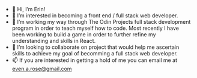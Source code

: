 - 👋 Hi, I’m Erin! 
- 👀 I’m interested in becoming a front end  / full stack web developer. 
- 🌱 I’m working my way through The Odin Projects full stack development program in order to teach myself how to code. Most recently I have been working to build a game in order to further refine my understanding and skills in React.
- 💞️ I’m looking to collaborate on project that would help me ascertain skills to achieve my goal of becomming a full stack web developer. 
- 📫 If you are interested in getting a hold of me you can email me at even.a.rose@gmail.com


